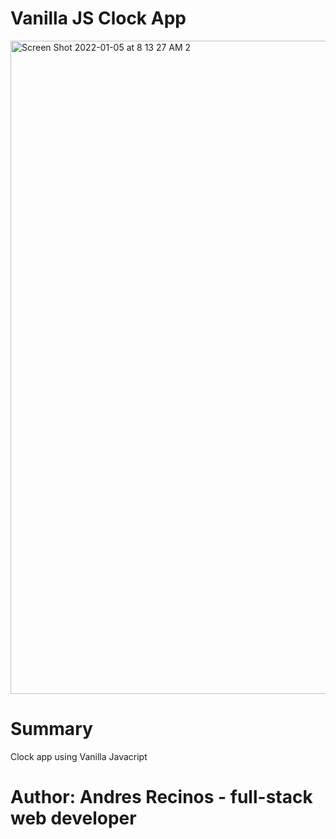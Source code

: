 # Vanilla JS Clock App


<img width="1045" alt="Screen Shot 2022-01-05 at 8 13 27 AM 2" src="https://user-images.githubusercontent.com/96434196/148253211-79f883ee-0328-4689-9f99-d45b3be2acee.png">


# Summary

Clock app using Vanilla Javacript

# Author: Andres Recinos - full-stack web developer

